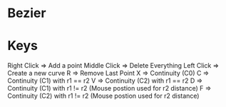 # Bezier

Keys
======================
Right Click => Add a point
Middle Click => Delete Everything
Left Click => Create a new curve
R => Remove Last Point
X => Continuity (C0)
C => Continuity (C1) with r1 == r2 
V => Continuity (C2) with r1 == r2 
D => Continuity (C1) with r1 != r2 (Mouse postion used for r2 distance)
F => Continuity (C2) with r1 != r2 (Mouse postion used for r2 distance)
